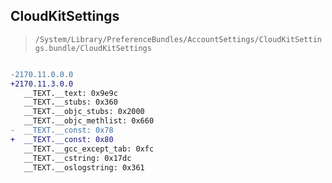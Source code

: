 ## CloudKitSettings

> `/System/Library/PreferenceBundles/AccountSettings/CloudKitSettings.bundle/CloudKitSettings`

```diff

-2170.11.0.0.0
+2170.11.3.0.0
   __TEXT.__text: 0x9e9c
   __TEXT.__stubs: 0x360
   __TEXT.__objc_stubs: 0x2000
   __TEXT.__objc_methlist: 0x660
-  __TEXT.__const: 0x78
+  __TEXT.__const: 0x80
   __TEXT.__gcc_except_tab: 0xfc
   __TEXT.__cstring: 0x17dc
   __TEXT.__oslogstring: 0x361

```
